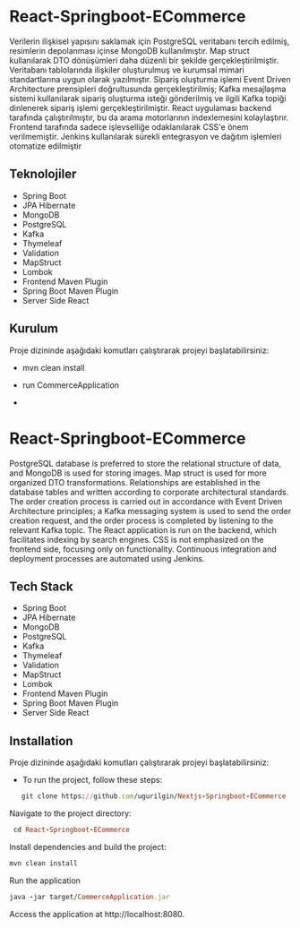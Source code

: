 # React-Springboot-ECommerce
Verilerin ilişkisel yapısını saklamak için PostgreSQL veritabanı tercih edilmiş, resimlerin depolanması içinse MongoDB kullanılmıştır. Map struct kullanılarak DTO dönüşümleri daha düzenli bir şekilde gerçekleştirilmiştir. Veritabanı tablolarında ilişkiler oluşturulmuş ve kurumsal mimari standartlarına uygun olarak yazılmıştır. Sipariş oluşturma işlemi Event Driven Architecture prensipleri doğrultusunda gerçekleştirilmiş; Kafka mesajlaşma sistemi kullanılarak sipariş oluşturma isteği gönderilmiş ve ilgili Kafka topiği dinlenerek sipariş işlemi gerçekleştirilmiştir. React uygulaması backend tarafında çalıştırılmıştır, bu da arama motorlarının indexlemesini kolaylaştırır. Frontend tarafında sadece işlevselliğe odaklanılarak CSS'e önem verilmemiştir. Jenkins kullanılarak sürekli entegrasyon ve dağıtım işlemleri otomatize edilmiştir


## Teknolojiler

- Spring Boot
- JPA Hibernate
- MongoDB
- PostgreSQL
- Kafka
- Thymeleaf
- Validation
- MapStruct
- Lombok
- Frontend Maven Plugin
- Spring Boot Maven Plugin
- Server Side React
  
## Kurulum

 Proje dizininde aşağıdaki komutları çalıştırarak projeyi başlatabilirsiniz:
- mvn clean install
- run CommerceApplication

- 
# React-Springboot-ECommerce

PostgreSQL database is preferred to store the relational structure of data, and MongoDB is used for storing images. Map struct is used for more organized DTO transformations. Relationships are established in the database tables and written according to corporate architectural standards. The order creation process is carried out in accordance with Event Driven Architecture principles; a Kafka messaging system is used to send the order creation request, and the order process is completed by listening to the relevant Kafka topic. The React application is run on the backend, which facilitates indexing by search engines. CSS is not emphasized on the frontend side, focusing only on functionality. Continuous integration and deployment processes are automated using Jenkins.

## Tech Stack

- Spring Boot
- JPA Hibernate
- MongoDB
- PostgreSQL
- Kafka
- Thymeleaf
- Validation
- MapStruct
- Lombok
- Frontend Maven Plugin
- Spring Boot Maven Plugin
- Server Side React

## Installation

 Proje dizininde aşağıdaki komutları çalıştırarak projeyi başlatabilirsiniz:
 - To run the project, follow these steps:
```ruby
   git clone https://github.com/ugurilgin/Nextjs-Springboot-ECommerce
```

   Navigate to the project directory:
   ```ruby
    cd React-Springboot-ECommerce
  ```
 Install dependencies and build the project:
 
  ```ruby
 mvn clean install
 ```

Run the application

 ```ruby
java -jar target/CommerceApplication.jar
```
Access the application at http://localhost:8080.
 

